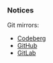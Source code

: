 ### Notices

Git mirrors:
- [Codeberg](https://codeberg.org/paveloom-a/Morbo)
- [GitHub](https://github.com/paveloom-a/Morbo)
- [GitLab](https://gitlab.com/paveloom-g/apps/Morbo)
